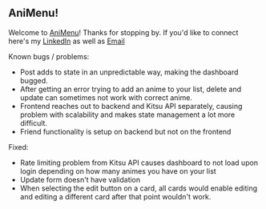 ## AniMenu!

Welcome to [AniMenu](https://animenu.vercel.app/)! Thanks for stopping by. If you'd like to connect here's my [LinkedIn](https://www.linkedin.com/in/michaelquintdev/) as well as [Email](mailto:michaelquintdev@gmail.com)

Known bugs / problems:
 - Post adds to state in an unpredictable way, making the dashboard bugged.
 - After getting an error trying to add an anime to your list, delete and update can sometimes not work with correct anime.
 - Frontend reaches out to backend and Kitsu API separately, causing problem with scalability and makes state management a lot more difficult. 
 - Friend functionality is setup on backend but not on the frontend


Fixed:
 - Rate limiting problem from Kitsu API causes dashboard to not load upon login depending on how many animes you have on your list
 - Update form doesn't have validation 
 - When selecting the edit button on a card, all cards would enable editing and editing a different card after that point wouldn't work.
